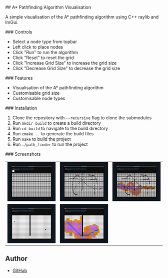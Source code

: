 ## A\* Pathfinding Algorithm Visualisation

A simple visualisation of the A\* pathfinding algorithm using C++ raylib and ImGui.

### Controls

- Select a node type from topbar
- Left click to place nodes
- Click "Run" to run the algorithm
- Click "Reset" to reset the grid
- Click "Increase Grid Size" to increase the grid size
- Click "Decrease Grid Size" to decrease the grid size

### Features

- Visualisation of the A\* pathfinding algorithm
- Customisable grid size
- Customisable node types

### Installation

1. Clone the repository with `--recursive` flag to clone the submodules
2. Run `mkdir build` to create a build directory
3. Run `cd build` to navigate to the build directory
4. Run `cmake ..` to generate the build files
5. Run `make` to build the project
6. Run `./path_finder` to run the project

### Screenshots

|                                    |                                    |                                    |
| :--------------------------------: | :--------------------------------: | :--------------------------------: |
| ![Screenshot 1](screenshots/1.png) | ![Screenshot 2](screenshots/2.png) | ![Screenshot 3](screenshots/3.png) |
| ![Screenshot 4](screenshots/4.png) | ![Screenshot 5](screenshots/5.png) |                                    |

## Author

- [GitHub](https://github.com/burakssen)
